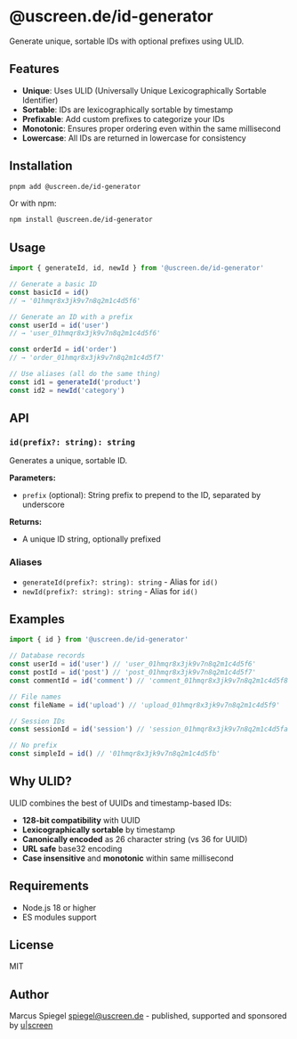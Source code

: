 # @uscreen.de/id-generator

Generate unique, sortable IDs with optional prefixes using ULID.

## Features

- **Unique**: Uses ULID (Universally Unique Lexicographically Sortable Identifier)
- **Sortable**: IDs are lexicographically sortable by timestamp
- **Prefixable**: Add custom prefixes to categorize your IDs
- **Monotonic**: Ensures proper ordering even within the same millisecond
- **Lowercase**: All IDs are returned in lowercase for consistency

## Installation

```bash
pnpm add @uscreen.de/id-generator
```

Or with npm:

```bash
npm install @uscreen.de/id-generator
```

## Usage

```javascript
import { generateId, id, newId } from '@uscreen.de/id-generator'

// Generate a basic ID
const basicId = id()
// → '01hmqr8x3jk9v7n8q2m1c4d5f6'

// Generate an ID with a prefix
const userId = id('user')
// → 'user_01hmqr8x3jk9v7n8q2m1c4d5f6'

const orderId = id('order')
// → 'order_01hmqr8x3jk9v7n8q2m1c4d5f7'

// Use aliases (all do the same thing)
const id1 = generateId('product')
const id2 = newId('category')
```

## API

### `id(prefix?: string): string`

Generates a unique, sortable ID.

**Parameters:**

- `prefix` (optional): String prefix to prepend to the ID, separated by underscore

**Returns:**

- A unique ID string, optionally prefixed

### Aliases

- `generateId(prefix?: string): string` - Alias for `id()`
- `newId(prefix?: string): string` - Alias for `id()`

## Examples

```javascript
import { id } from '@uscreen.de/id-generator'

// Database records
const userId = id('user') // 'user_01hmqr8x3jk9v7n8q2m1c4d5f6'
const postId = id('post') // 'post_01hmqr8x3jk9v7n8q2m1c4d5f7'
const commentId = id('comment') // 'comment_01hmqr8x3jk9v7n8q2m1c4d5f8'

// File names
const fileName = id('upload') // 'upload_01hmqr8x3jk9v7n8q2m1c4d5f9'

// Session IDs
const sessionId = id('session') // 'session_01hmqr8x3jk9v7n8q2m1c4d5fa'

// No prefix
const simpleId = id() // '01hmqr8x3jk9v7n8q2m1c4d5fb'
```

## Why ULID?

ULID combines the best of UUIDs and timestamp-based IDs:

- **128-bit compatibility** with UUID
- **Lexicographically sortable** by timestamp
- **Canonically encoded** as 26 character string (vs 36 for UUID)
- **URL safe** base32 encoding
- **Case insensitive** and **monotonic** within same millisecond

## Requirements

- Node.js 18 or higher
- ES modules support

## License

MIT

## Author

Marcus Spiegel <spiegel@uscreen.de> - published, supported and sponsored by [u|screen](https://uscreen.de)
